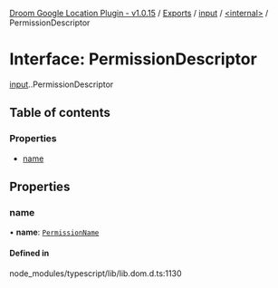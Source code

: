 [Droom Google Location Plugin - v1.0.15](../README.md) / [Exports](../modules.md) / [input](../modules/input.md) / [<internal\>](../modules/input._internal_.md) / PermissionDescriptor

# Interface: PermissionDescriptor

[input](../modules/input.md).[<internal>](../modules/input._internal_.md).PermissionDescriptor

## Table of contents

### Properties

- [name](input._internal_.PermissionDescriptor.md#name)

## Properties

### name

• **name**: [`PermissionName`](../modules/input._internal_.md#permissionname)

#### Defined in

node_modules/typescript/lib/lib.dom.d.ts:1130
